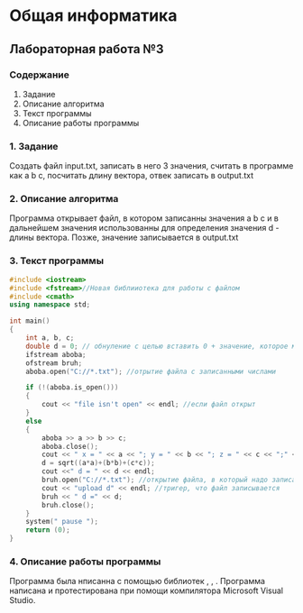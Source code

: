 # Общая информатика

## Лабораторная работа №3

### Содержание

1. Задание
2. Описание алгоритма
3. Текст программы
4. Описание работы программы

### 1. Задание

Создать файл input.txt, записать в него 3 значения, считать в программе как a b c, посчитать длину вектора, отвек записать в output.txt

### 2. Описание алгоритма

Программа открывает файл, в котором записанны значения a b c и в дальнейшем значения использованны для определения значения d - длины вектора. Позже, значение записывается в output.txt 

### 3. Текст программы

```c++
#include <iostream>
#include <fstream>//Новая библииотека для работы с файлом 
#include <cmath>
using namespace std;

int main()
{
	int a, b, c;
	double d = 0; // обнуление с целью вставить 0 + значение, которое мы высчитаем
	ifstream aboba;
	ofstream bruh;
	aboba.open("С://*.txt"); //отрытие файла с записанными числами

	if (!(aboba.is_open()))
	{
		cout << "file isn't open" << endl; //если файл открыт
	}
	else
	{
		aboba >> a >> b >> c;
		aboba.close();
		cout << " x = " << a << "; y = " << b << "; z = " << c << ";" << endl;
		d = sqrt((a*a)+(b*b)+(c*c));
		cout <<" d = " << d << endl;
		bruh.open("С://*.txt"); //открытие файла, в который надо записать значение
		cout << "upload d" << endl; //тригер, что файл записывается
		bruh << " d =" << d;
		bruh.close();
	}
	system(" pause ");
	return (0);
}
```

### 4. Описание работы программы
Программа была нписанна с помощью библиотек <iostream>, <fstream>, <cmath>. Программа написана и протестирована при помощи компилятора Microsoft Visual Studio.

